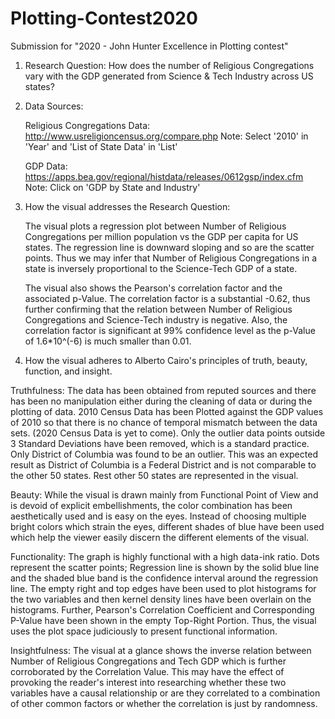 # Plotting-Contest2020
Submission for "2020 - John Hunter Excellence in Plotting contest"

1. Research Question:
    How does the number of Religious Congregations vary with the GDP generated from Science & Tech Industry across US states?

2. Data Sources:

    Religious Congregations Data:
    http://www.usreligioncensus.org/compare.php
    Note: Select '2010' in 'Year' and 'List of State Data' in 'List'

    GDP Data:
    https://apps.bea.gov/regional/histdata/releases/0612gsp/index.cfm
    Note: Click on 'GDP by State and Industry'
  
3. How the visual addresses the Research Question:

    The visual plots a regression plot between Number of Religious Congregations per million population vs the GDP per capita for US states. The regression line is downward sloping and so are the scatter points. Thus we may infer that Number of Religious Congregations in a state is inversely proportional to the Science-Tech GDP of a state.

    The visual also shows the Pearson's correlation factor and the associated p-Value. The correlation factor is a substantial -0.62, thus further confirming that the relation between Number of Religious Congregations and Science-Tech industry is negative. Also, the correlation factor is significant at 99% confidence level as the p-Value of 1.6*10^(-6) is much smaller than 0.01.

  
4. How the visual adheres to Alberto Cairo's principles of truth, beauty, function, and insight.
       
Truthfulness: The data has been obtained from reputed sources and there has been no manipulation either during the cleaning of data or during the plotting of data. 2010 Census Data has been Plotted against the GDP values of 2010 so that there is no chance of temporal mismatch between the data sets. (2020 Census Data is yet to come). Only the outlier data points outside 3 Standard Deviations have been removed, which is a standard practice. Only District of Columbia was found to be an outlier. This was an expected result as District of Columbia is a Federal District and is not comparable to the other 50 states. Rest other 50 states are represented in the visual.

Beauty: While the visual is drawn mainly from Functional Point of View and is devoid of explicit embellishments, the color combination has been aesthetically used and is easy on the eyes. Instead of choosing multiple bright colors which strain the eyes, different shades of blue have been used which help the viewer easily discern the different elements of the visual.

Functionality: The graph is highly functional with a high data-ink ratio. Dots represent the scatter points; Regression line is shown by the solid blue line and the shaded blue band is the confidence interval around the regression line. The empty right and top edges have been used to plot histograms for the two variables and then kernel density lines have been overlain on the histograms. Further, Pearson's Correlation Coefficient and Corresponding P-Value have been shown in the empty Top-Right Portion. Thus, the visual uses the plot space judiciously to present functional information.

Insightfulness: The visual at a glance shows the inverse relation between Number of Religious Congregations and Tech GDP which is further corroborated by the Correlation Value. This may have the effect of provoking the reader's interest into researching whether these two variables have a causal relationship or are they correlated to a combination of other common factors or whether the correlation is just by randomness.
